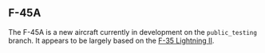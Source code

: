 ## F-45A

The F-45A is a new aircraft currently in development on the `public_testing`
branch. It appears to be largely based on the [F-35 Lightning II][f-35].

[f-35]: https://en.wikipedia.org/wiki/Lockheed_Martin_F-35_Lightning_II
